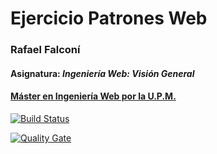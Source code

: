 # Ejercicio Patrones Web
### Rafael Falconí
#### Asignatura: *Ingeniería Web: Visión General*
#### [Máster en Ingeniería Web por la U.P.M.](http://miw.etsisi.upm.es)

[![Build Status](https://travis-ci.org/rafaelfalconi/APAW-ECP2-RAFAELFALCONI.svg?branch=develop)](https://travis-ci.org/rafaelfalconi/APAW-ECP1-RAFAELFALCONI)

[![Quality Gate](https://sonarcloud.io/api/badges/gate?key=es.upm.miw:APAW-ECP2-RAFAELFALCONI)](https://sonarcloud.io/dashboard?id=es.upm.miw:APAW-ECP1-RAFAELFALCONI)